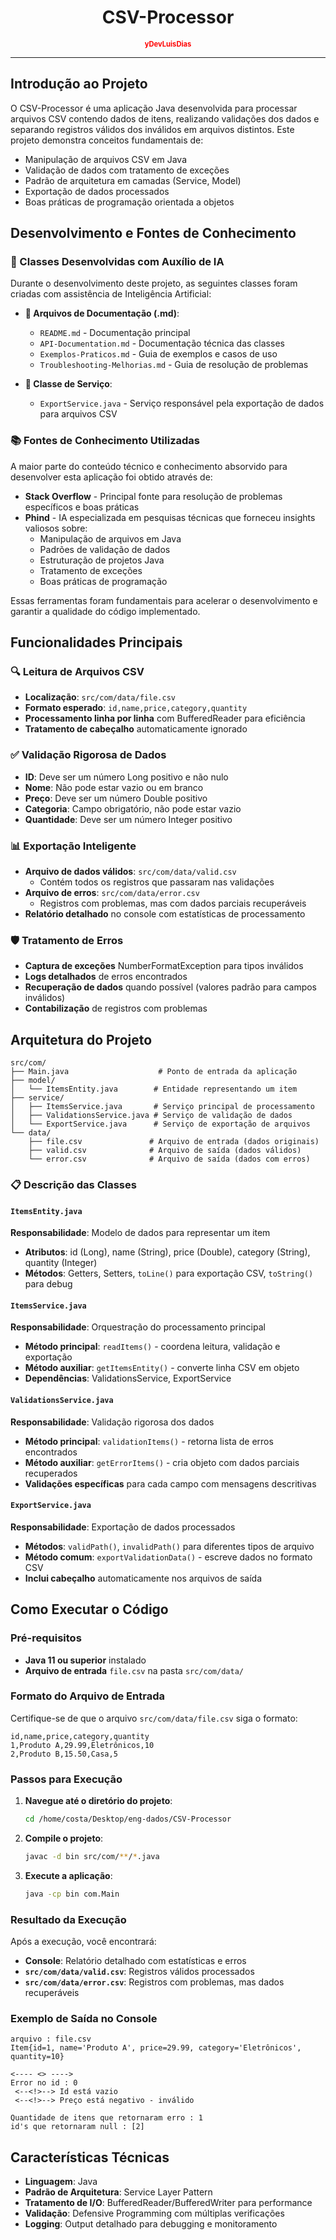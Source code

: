 

<div align="center">
  <h1>CSV-Processor</h1>
  <h2 style="color: red; font-size: 0.8em;">yDevLuisDias</h2>
</div>

---

## Introdução ao Projeto

O CSV-Processor é uma aplicação Java desenvolvida para processar arquivos CSV contendo dados de itens, realizando validações dos dados e separando registros válidos dos inválidos em arquivos distintos. Este projeto demonstra conceitos fundamentais de:

- Manipulação de arquivos CSV em Java
- Validação de dados com tratamento de exceções
- Padrão de arquitetura em camadas (Service, Model)
- Exportação de dados processados
- Boas práticas de programação orientada a objetos

## Desenvolvimento e Fontes de Conhecimento

### 🤖 Classes Desenvolvidas com Auxílio de IA
Durante o desenvolvimento deste projeto, as seguintes classes foram criadas com assistência de Inteligência Artificial:

- **📄 Arquivos de Documentação (.md)**:
  - `README.md` - Documentação principal
  - `API-Documentation.md` - Documentação técnica das classes
  - `Exemplos-Praticos.md` - Guia de exemplos e casos de uso
  - `Troubleshooting-Melhorias.md` - Guia de resolução de problemas

- **🔧 Classe de Serviço**:
  - `ExportService.java` - Serviço responsável pela exportação de dados para arquivos CSV

### 📚 Fontes de Conhecimento Utilizadas
A maior parte do conteúdo técnico e conhecimento absorvido para desenvolver esta aplicação foi obtido através de:

- **Stack Overflow** - Principal fonte para resolução de problemas específicos e boas práticas
- **Phind** - IA especializada em pesquisas técnicas que forneceu insights valiosos sobre:
  - Manipulação de arquivos em Java
  - Padrões de validação de dados
  - Estruturação de projetos Java
  - Tratamento de exceções
  - Boas práticas de programação

Essas ferramentas foram fundamentais para acelerar o desenvolvimento e garantir a qualidade do código implementado.

## Funcionalidades Principais

### 🔍 Leitura de Arquivos CSV
- **Localização**: `src/com/data/file.csv`
- **Formato esperado**: `id,name,price,category,quantity`
- **Processamento linha por linha** com BufferedReader para eficiência
- **Tratamento de cabeçalho** automaticamente ignorado

### ✅ Validação Rigorosa de Dados
- **ID**: Deve ser um número Long positivo e não nulo
- **Nome**: Não pode estar vazio ou em branco
- **Preço**: Deve ser um número Double positivo
- **Categoria**: Campo obrigatório, não pode estar vazio
- **Quantidade**: Deve ser um número Integer positivo

### 📊 Exportação Inteligente
- **Arquivo de dados válidos**: `src/com/data/valid.csv`
  - Contém todos os registros que passaram nas validações
- **Arquivo de erros**: `src/com/data/error.csv`
  - Registros com problemas, mas com dados parciais recuperáveis
- **Relatório detalhado** no console com estatísticas de processamento

### 🛡️ Tratamento de Erros
- **Captura de exceções** NumberFormatException para tipos inválidos
- **Logs detalhados** de erros encontrados
- **Recuperação de dados** quando possível (valores padrão para campos inválidos)
- **Contabilização** de registros com problemas

## Arquitetura do Projeto

```
src/com/
├── Main.java                    # Ponto de entrada da aplicação
├── model/
│   └── ItemsEntity.java        # Entidade representando um item
├── service/
│   ├── ItemsService.java       # Serviço principal de processamento
│   ├── ValidationsService.java # Serviço de validação de dados
│   └── ExportService.java      # Serviço de exportação de arquivos
└── data/
    ├── file.csv               # Arquivo de entrada (dados originais)
    ├── valid.csv              # Arquivo de saída (dados válidos)
    └── error.csv              # Arquivo de saída (dados com erros)
```

### 📋 Descrição das Classes

#### `ItemsEntity.java`
**Responsabilidade**: Modelo de dados para representar um item
- **Atributos**: id (Long), name (String), price (Double), category (String), quantity (Integer)
- **Métodos**: Getters, Setters, `toLine()` para exportação CSV, `toString()` para debug

#### `ItemsService.java`
**Responsabilidade**: Orquestração do processamento principal
- **Método principal**: `readItems()` - coordena leitura, validação e exportação
- **Método auxiliar**: `getItemsEntity()` - converte linha CSV em objeto
- **Dependências**: ValidationsService, ExportService

#### `ValidationsService.java`
**Responsabilidade**: Validação rigorosa dos dados
- **Método principal**: `validationItems()` - retorna lista de erros encontrados
- **Método auxiliar**: `getErrorItems()` - cria objeto com dados parciais recuperados
- **Validações específicas** para cada campo com mensagens descritivas

#### `ExportService.java`
**Responsabilidade**: Exportação de dados processados
- **Métodos**: `validPath()`, `invalidPath()` para diferentes tipos de arquivo
- **Método comum**: `exportValidationData()` - escreve dados no formato CSV
- **Inclui cabeçalho** automaticamente nos arquivos de saída

## Como Executar o Código

### Pré-requisitos
- **Java 11 ou superior** instalado
- **Arquivo de entrada** `file.csv` na pasta `src/com/data/`

### Formato do Arquivo de Entrada
Certifique-se de que o arquivo `src/com/data/file.csv` siga o formato:
```csv
id,name,price,category,quantity
1,Produto A,29.99,Eletrônicos,10
2,Produto B,15.50,Casa,5
```

### Passos para Execução

1. **Navegue até o diretório do projeto**:
   ```bash
   cd /home/costa/Desktop/eng-dados/CSV-Processor
   ```

2. **Compile o projeto**:
   ```bash
   javac -d bin src/com/**/*.java
   ```

3. **Execute a aplicação**:
   ```bash
   java -cp bin com.Main
   ```

### Resultado da Execução

Após a execução, você encontrará:
- **Console**: Relatório detalhado com estatísticas e erros
- **`src/com/data/valid.csv`**: Registros válidos processados
- **`src/com/data/error.csv`**: Registros com problemas, mas dados recuperáveis

### Exemplo de Saída no Console
```
arquivo : file.csv
Item{id=1, name='Produto A', price=29.99, category='Eletrônicos', quantity=10}

<---- <> ---->
Error no id : 0
 <--<!>--> Id está vazio
 <--<!>--> Preço está negativo - inválido

Quantidade de itens que retornaram erro : 1
id's que retornaram null : [2]
```

## Características Técnicas

- **Linguagem**: Java
- **Padrão de Arquitetura**: Service Layer Pattern
- **Tratamento de I/O**: BufferedReader/BufferedWriter para performance
- **Validação**: Defensive Programming com múltiplas verificações
- **Logging**: Output detalhado para debugging e monitoramento
